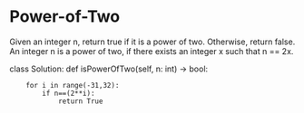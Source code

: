 # Power-of-Two
Given an integer n, return true if it is a power of two. Otherwise, return false.  An integer n is a power of two, if there exists an integer x such that n == 2x.

class Solution:
    def isPowerOfTwo(self, n: int) -> bool:

        for i in range(-31,32):
            if n==(2**i):
                return True

